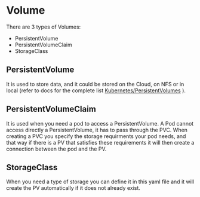 # Volume

There are 3 types of Volumes: 

- PersistentVolume
- PersistentVolumeClaim
- StorageClass

## PersistentVolume
It is used to store data, and it could be stored on the Cloud, on NFS or in local (refer to docs for the complete list [Kubernetes/PersistentVolumes](https://kubernetes.io/docs/concepts/storage/persistent-volumes/) ).

## PersistentVolumeClaim
It is used when you need a pod to access a PersistentVolume. A Pod cannot access directly a PersistentVolume, it has to pass through the PVC. When creating a PVC you specify the storage requirments your pod needs, and that way if there is a PV that satisfies these requirements it will then create a connection between the pod and the PV.

## StorageClass
When you need a type of storage you can define it in this yaml file and it will create the PV automatically if it does not already exist.